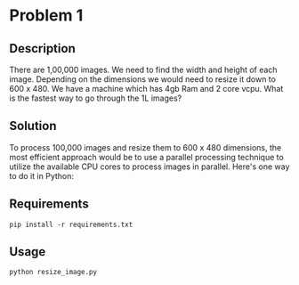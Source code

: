 # Problem 1

## Description

There are 1,00,000 images. We need to find the width and height of each image. Depending on the dimensions we would need to resize it down to 600 x 480. We have a machine which has 4gb Ram and 2 core vcpu. What is the fastest way to go through the 1L images?

## Solution 

To process 100,000 images and resize them to 600 x 480 dimensions, the most efficient approach would be to use a parallel processing technique to utilize the available CPU cores to process images in parallel. Here's one way to do it in Python:

## Requirements

```
pip install -r requirements.txt
```

## Usage

```
python resize_image.py
```